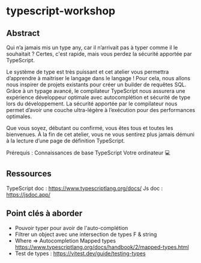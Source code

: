 # typescript-workshop

## Abstract

Qui n’a jamais mis un type any, car il n’arrivait pas à typer comme il le souhaitait ? Certes, c'est rapide, mais vous perdez la sécurité apportée par TypeScript.

Le système de type est très puissant et cet atelier vous permettra d’apprendre à maitriser le langage dans le langage !
Pour cela, nous allons nous inspirer de projets existants pour créer un builder de requêtes SQL. Grâce à un typage avancé, le compilateur TypeScript nous assurera une expérience développeur optimale avec autocomplétion et sécurité de type lors du développement.
La sécurité apportée par le compilateur nous permet d’avoir une couche ultra-légère à l’exécution pour des performances optimales.

Que vous soyez, débutant ou confirmé, vous êtes tous et toutes les bienvenues.
À la fin de cet atelier, vous ne vous sentirez plus jamais démuni à la lecture d’une page de définition TypeScript.

Prérequis :
Connaissances de base TypeScript
Votre ordinateur 💻

## Ressources

TypeScript doc : https://www.typescriptlang.org/docs/
Js doc : https://jsdoc.app/

## Point clés à aborder

- Pouvoir typer pour avoir de l'auto-complétion
- Filtrer un object avec une intersection de types F & string
- Where => Autocompletion Mapped types https://www.typescriptlang.org/docs/handbook/2/mapped-types.html
- Test de types : https://vitest.dev/guide/testing-types
